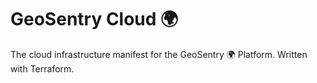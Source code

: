 # GeoSentry Cloud 🌍
The cloud infrastructure manifest for the GeoSentry 🌍 Platform. Written with Terraform.
